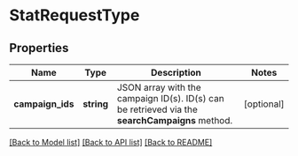 # StatRequestType

## Properties
Name | Type | Description | Notes
------------ | ------------- | ------------- | -------------
**campaign_ids** | **string** | JSON array with the campaign ID(s).  ID(s) can be retrieved via the **searchCampaigns** method. | [optional] 

[[Back to Model list]](../../README.md#documentation-for-models) [[Back to API list]](../../README.md#documentation-for-api-endpoints) [[Back to README]](../../README.md)

